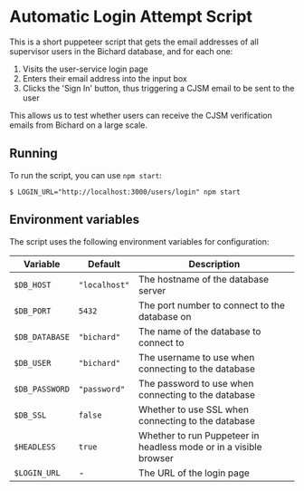 # Automatic Login Attempt Script

This is a short puppeteer script that gets the email addresses of all supervisor users in the Bichard database, and for each one:

1. Visits the user-service login page
1. Enters their email address into the input box
1. Clicks the 'Sign In' button, thus triggering a CJSM email to be sent to the user

This allows us to test whether users can receive the CJSM verification emails from Bichard on a large scale.

## Running

To run the script, you can use `npm start`:

```shell
$ LOGIN_URL="http://localhost:3000/users/login" npm start
```

## Environment variables

The script uses the following environment variables for configuration:

| Variable       | Default       | Description                                                       |
| -------------- | ------------- | ----------------------------------------------------------------- |
| `$DB_HOST`     | `"localhost"` | The hostname of the database server                               |
| `$DB_PORT`     | `5432`        | The port number to connect to the database on                     |
| `$DB_DATABASE` | `"bichard"`   | The name of the database to connect to                            |
| `$DB_USER`     | `"bichard"`   | The username to use when connecting to the database               |
| `$DB_PASSWORD` | `"password"`  | The password to use when connecting to the database               |
| `$DB_SSL`      | `false`       | Whether to use SSL when connecting to the database                |
| `$HEADLESS`    | `true`        | Whether to run Puppeteer in headless mode or in a visible browser |
| `$LOGIN_URL`   | -             | The URL of the login page                                         |
